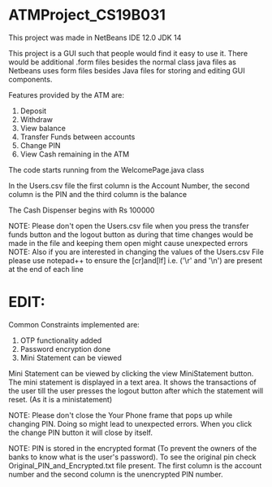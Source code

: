 # ATMProject_CS19B031
This project was made in NetBeans IDE 12.0 JDK 14

This project is a GUI such that people would find it easy to use it.
There would be additional .form files besides the normal class java files as Netbeans uses form files besides Java files for storing and editing GUI components.

Features provided by the ATM are:
  1. Deposit
  2. Withdraw
  3. View balance
  4. Transfer Funds between accounts
  5. Change PIN 
  6. View Cash remaining in the ATM

The code starts running from the WelcomePage.java class

In the Users.csv file the first column is the Account Number, the second column is the PIN and the third column is the balance

The Cash Dispenser begins with Rs 100000

NOTE: Please don't open the Users.csv file when you press the transfer funds button and the logout button as during that time changes would be made in the file and keeping them    open might cause unexpected errors
NOTE: Also if you are interested in changing the values of the Users.csv File please use notepad++ to ensure the [cr]and[lf] i.e. ('\r' and '\n') are present at the end of each line

# EDIT:
Common Constraints implemented are:
1. OTP functionality added 
2. Password encryption done
3. Mini Statement can be viewed

Mini Statement can be viewed by clicking the view MiniStatement button. The mini statement is displayed in a text area. It shows the transactions of the user till the user presses the logout button after which the statement will reset. (As it is a ministatement)

NOTE: Please don't close the Your Phone frame that pops up while changing PIN. Doing so might lead to unexpected errors. When you click the change PIN button it will close by itself. 

NOTE: PIN is stored in the encrypted format (To prevent the owners of the banks to know what is the user's password). To see the original pin check Original_PIN_and_Encrypted.txt file present. The first column is the account number and the second column is the unencrypted PIN number.
